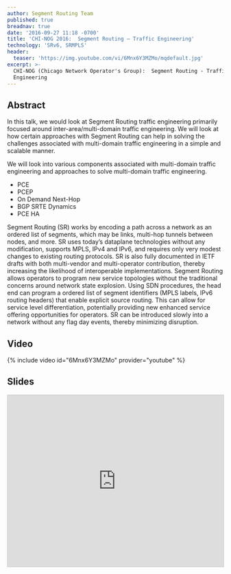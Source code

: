 ```yaml
---
author: Segment Routing Team
published: true
breadnav: true
date: '2016-09-27 11:18 -0700'
title: 'CHI-NOG 2016:  Segment Routing – Traffic Engineering'
technology: 'SRv6, SRMPLS'
header:
  teaser: 'https://img.youtube.com/vi/6Mnx6Y3MZMo/mqdefault.jpg'
excerpt: >-
  CHI-NOG (Chicago Network Operator's Group):  Segment Routing - Traffic
  Engineering
---
```


## Abstract  

In this talk, we would look at Segment Routing traffic engineering primarily focused around inter-area/multi-domain traffic engineering. We will look at how certain approaches with Segment Routing can help in solving the challenges associated with multi-domain traffic engineering in a simple and scalable manner. 
    
    
We will look into various components associated with multi-domain traffic engineering and approaches to solve multi-domain traffic engineering.  

* PCE
* PCEP
* On Demand Next-Hop
* BGP SRTE Dynamics
* PCE HA  

Segment Routing (SR) works by encoding a path across a network as an ordered list of segments, which may be links, multi-hop tunnels between nodes, and more. SR uses today’s dataplane technologies without any modification, supports MPLS, IPv4 and IPv6, and requires only very modest changes to existing routing protocols. SR is also fully documented in IETF drafts with both multi-vendor and multi-operator contribution, thereby increasing the likelihood of interoperable implementations. Segment Routing allows operators to program new service topologies without the traditional concerns around network state explosion. Using SDN procedures, the head end can program a ordered list of segment identifiers (MPLS labels, IPv6 routing headers) that enable explicit source routing. This can allow for service level differentiation, potentially providing new enhanced service offering opportunities for operators. SR can be introduced slowly into a network without any flag day events, thereby minimizing disruption.  



## Video 

{% include video id="6Mnx6Y3MZMo" provider="youtube" %}


## Slides  


<iframe src="https://app.box.com/embed/preview/zrdz0m4omx5jm2fxtav6q5o6raw7238f?theme=dark" width="100%" height="400px" frameborder="0" marginwidth="0" marginheight="0" scrolling="no" style="border:1px solid #CCC; border-width:1px; margin-bottom:5px; max-width: 100%;" allowfullscreen webkitallowfullscreen msallowfullscreen></iframe>


